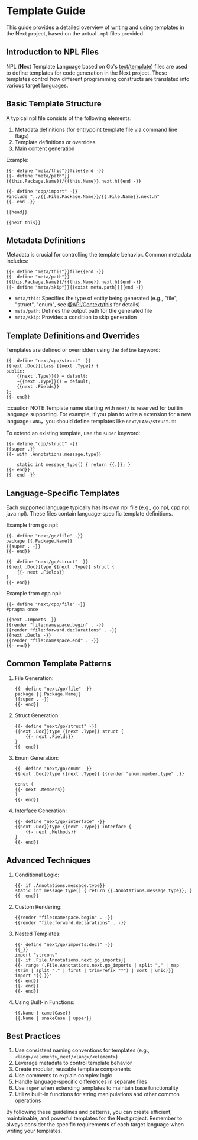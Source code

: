 # Template Guide

This guide provides a detailed overview of writing and using templates in the Next project, based on the actual `.npl` files provided.

## Introduction to NPL Files

NPL (**N**ext Tem**p**late **L**anguage based on Go's [text/template](https://pkg.go.dev/text/template/)) files are used to define templates for code generation in the Next project. These templates control how different programming constructs are translated into various target languages.

## Basic Template Structure

A typical npl file consists of the following elements:

1. Metadata definitions (for entrypoint template file via command line flags)
2. Template definitions or overrides
3. Main content generation

Example:

```npl
{{- define "meta/this"}}file{{end -}}
{{- define "meta/path"}}{{this.Package.Name}}/{{this.Name}}.next.h{{end -}}

{{- define "cpp/import" -}}
#include "../{{.File.Package.Name}}/{{.File.Name}}.next.h"
{{- end -}}

{{head}}

{{next this}}
```

## Metadata Definitions

Metadata is crucial for controlling the template behavior. Common metadata includes:

```npl
{{- define "meta/this"}}file{{end -}}
{{- define "meta/path"}}{{this.Package.Name}}/{{this.Name}}.next.h{{end -}}
{{- define "meta/skip"}}{{exist meta.path}}{{end -}}
```

- `meta/this`: Specifies the type of entity being generated (e.g., "file", "struct", "enum", see [@API/Context/this](/docs/api/context#user-content-Context_this) for details)
- `meta/path`: Defines the output path for the generated file
- `meta/skip`: Provides a condition to skip generation

## Template Definitions and Overrides

Templates are defined or overridden using the `define` keyword:

```npl
{{- define "next/cpp/struct" -}}
{{next .Doc}}class {{next .Type}} {
public:
    {{next .Type}}() = default;
    ~{{next .Type}}() = default;
    {{next .Fields}}
};
{{- end}}
```

:::caution NOTE
Template name starting with `next/` is reserved for builtin language supporting. For example, if you plan to write a extension for a new language `LANG`，you should define templates like `next/LANG/struct`.
:::

To extend an existing template, use the `super` keyword:

```npl
{{- define "cpp/struct" -}}
{{super .}}
{{- with .Annotations.message.type}}

    static int message_type() { return {{.}}; }
{{- end}}
{{- end -}}
```

## Language-Specific Templates

Each supported language typically has its own npl file (e.g., go.npl, cpp.npl, java.npl). These files contain language-specific template definitions.

Example from go.npl:

```npl
{{- define "next/go/file" -}}
package {{.Package.Name}}
{{super . -}}
{{- end}}

{{- define "next/go/struct" -}}
{{next .Doc}}type {{next .Type}} struct {
    {{- next .Fields}}
}
{{- end}}
```

Example from cpp.npl:

```npl
{{- define "next/cpp/file" -}}
#pragma once

{{next .Imports -}}
{{render "file:namespace.begin" . -}}
{{render "file:forward.declarations" . -}}
{{next .Decls -}}
{{render "file:namespace.end" . -}}
{{- end}}
```

## Common Template Patterns

1. File Generation:
   ```npl
   {{- define "next/go/file" -}}
   package {{.Package.Name}}
   {{super . -}}
   {{- end}}
   ```

2. Struct Generation:
   ```npl
   {{- define "next/go/struct" -}}
   {{next .Doc}}type {{next .Type}} struct {
       {{- next .Fields}}
   }
   {{- end}}
   ```

3. Enum Generation:
   ```npl
   {{- define "next/go/enum" -}}
   {{next .Doc}}type {{next .Type}} {{render "enum:member.type" .}}

   const (
   {{- next .Members}}
   )
   {{- end}}
   ```

4. Interface Generation:
   ```npl
   {{- define "next/go/interface" -}}
   {{next .Doc}}type {{next .Type}} interface {
       {{- next .Methods}}
   }
   {{- end}}
   ```

## Advanced Techniques

1. Conditional Logic:
   ```npl
   {{- if .Annotations.message.type}}
   static int message_type() { return {{.Annotations.message.type}}; }
   {{- end}}
   ```

2. Custom Rendering:
   ```npl
   {{render "file:namespace.begin" . -}}
   {{render "file:forward.declarations" . -}}
   ```

3. Nested Templates:
   ```npl
   {{- define "next/go/imports:decl" -}}
   {{_}}
   import "strconv"
   {{- if .File.Annotations.next.go_imports}}
   {{- range (.File.Annotations.next.go_imports | split "," | map (trim | split "." | first | trimPrefix "*") | sort | uniq)}}
   import "{{.}}"
   {{- end}}
   {{- end}}
   {{- end}}
   ```

4. Using Built-in Functions:
   ```npl
   {{.Name | camelCase}}
   {{.Name | snakeCase | upper}}
   ```

## Best Practices

1. Use consistent naming conventions for templates (e.g., `<lang>/<element>`, `next/<lang>/<element>`)
2. Leverage metadata to control template behavior
3. Create modular, reusable template components
4. Use comments to explain complex logic
5. Handle language-specific differences in separate files
6. Use `super` when extending templates to maintain base functionality
7. Utilize built-in functions for string manipulations and other common operations

By following these guidelines and patterns, you can create efficient, maintainable, and powerful templates for the Next project. Remember to always consider the specific requirements of each target language when writing your templates.